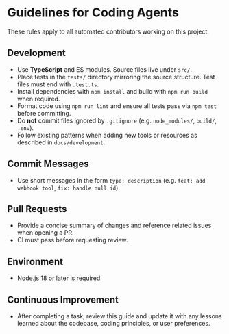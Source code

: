 # Guidelines for Coding Agents

These rules apply to all automated contributors working on this project.

## Development
- Use **TypeScript** and ES modules. Source files live under `src/`.
- Place tests in the `tests/` directory mirroring the source structure. Test files must end with `.test.ts`.
- Install dependencies with `npm install` and build with `npm run build` when required.
- Format code using `npm run lint` and ensure all tests pass via `npm test` before committing.
- Do **not** commit files ignored by `.gitignore` (e.g. `node_modules/`, `build/`, `.env`).
- Follow existing patterns when adding new tools or resources as described in `docs/development`.

## Commit Messages
- Use short messages in the form `type: description` (e.g. `feat: add webhook tool`, `fix: handle null id`).

## Pull Requests
- Provide a concise summary of changes and reference related issues when opening a PR.
- CI must pass before requesting review.

## Environment
- Node.js 18 or later is required.

## Continuous Improvement
- After completing a task, review this guide and update it with any lessons
  learned about the codebase, coding principles, or user preferences.
